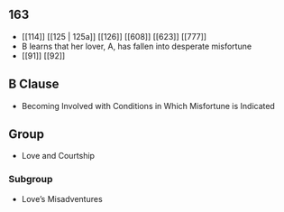 ## 163
- [[114]] [[125 | 125a]] [[126]] [[608]] [[623]] [[777]] 
- B learns that her lover, A, has fallen into desperate misfortune
- [[91]] [[92]] 

## B Clause
- Becoming Involved with Conditions in Which Misfortune is Indicated

## Group
- Love and Courtship

### Subgroup
- Love’s Misadventures

